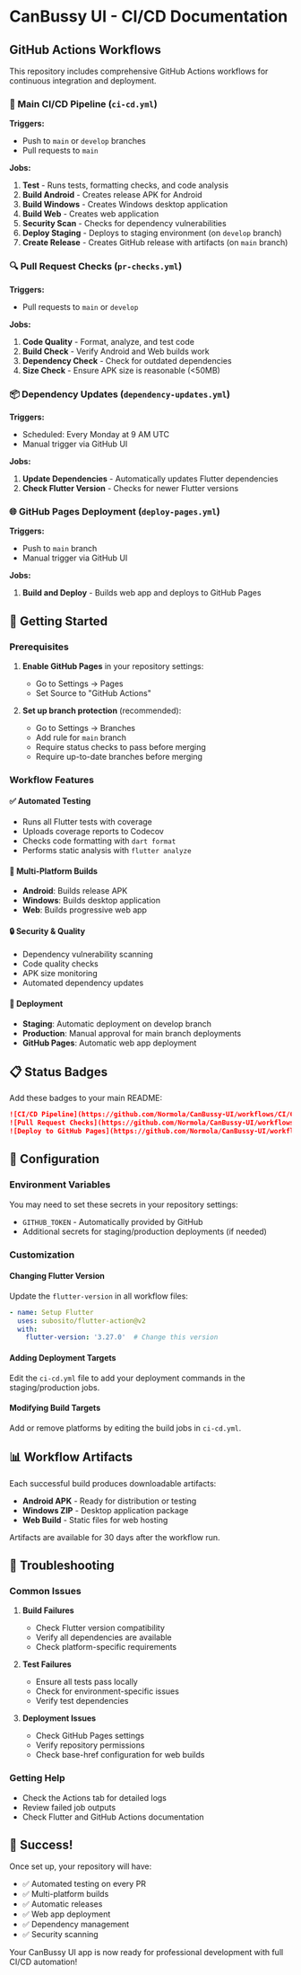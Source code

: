 # CanBussy UI - CI/CD Documentation

## GitHub Actions Workflows

This repository includes comprehensive GitHub Actions workflows for continuous integration and deployment.

### 🔄 Main CI/CD Pipeline (`ci-cd.yml`)

**Triggers:**
- Push to `main` or `develop` branches
- Pull requests to `main`

**Jobs:**
1. **Test** - Runs tests, formatting checks, and code analysis
2. **Build Android** - Creates release APK for Android
3. **Build Windows** - Creates Windows desktop application
4. **Build Web** - Creates web application
5. **Security Scan** - Checks for dependency vulnerabilities
6. **Deploy Staging** - Deploys to staging environment (on `develop` branch)
7. **Create Release** - Creates GitHub release with artifacts (on `main` branch)

### 🔍 Pull Request Checks (`pr-checks.yml`)

**Triggers:**
- Pull requests to `main` or `develop`

**Jobs:**
1. **Code Quality** - Format, analyze, and test code
2. **Build Check** - Verify Android and Web builds work
3. **Dependency Check** - Check for outdated dependencies
4. **Size Check** - Ensure APK size is reasonable (<50MB)

### 📦 Dependency Updates (`dependency-updates.yml`)

**Triggers:**
- Scheduled: Every Monday at 9 AM UTC
- Manual trigger via GitHub UI

**Jobs:**
1. **Update Dependencies** - Automatically updates Flutter dependencies
2. **Check Flutter Version** - Checks for newer Flutter versions

### 🌐 GitHub Pages Deployment (`deploy-pages.yml`)

**Triggers:**
- Push to `main` branch
- Manual trigger via GitHub UI

**Jobs:**
1. **Build and Deploy** - Builds web app and deploys to GitHub Pages

## 🚀 Getting Started

### Prerequisites

1. **Enable GitHub Pages** in your repository settings:
   - Go to Settings → Pages
   - Set Source to "GitHub Actions"

2. **Set up branch protection** (recommended):
   - Go to Settings → Branches
   - Add rule for `main` branch
   - Require status checks to pass before merging
   - Require up-to-date branches before merging

### Workflow Features

#### ✅ Automated Testing
- Runs all Flutter tests with coverage
- Uploads coverage reports to Codecov
- Checks code formatting with `dart format`
- Performs static analysis with `flutter analyze`

#### 📱 Multi-Platform Builds
- **Android**: Builds release APK
- **Windows**: Builds desktop application
- **Web**: Builds progressive web app

#### 🔒 Security & Quality
- Dependency vulnerability scanning
- Code quality checks
- APK size monitoring
- Automated dependency updates

#### 🎯 Deployment
- **Staging**: Automatic deployment on develop branch
- **Production**: Manual approval for main branch deployments
- **GitHub Pages**: Automatic web app deployment

## 📋 Status Badges

Add these badges to your main README:

```markdown
![CI/CD Pipeline](https://github.com/Normola/CanBussy-UI/workflows/CI/CD%20Pipeline/badge.svg)
![Pull Request Checks](https://github.com/Normola/CanBussy-UI/workflows/Pull%20Request%20Checks/badge.svg)
![Deploy to GitHub Pages](https://github.com/Normola/CanBussy-UI/workflows/Deploy%20to%20GitHub%20Pages/badge.svg)
```

## 🔧 Configuration

### Environment Variables

You may need to set these secrets in your repository settings:

- `GITHUB_TOKEN` - Automatically provided by GitHub
- Additional secrets for staging/production deployments (if needed)

### Customization

#### Changing Flutter Version
Update the `flutter-version` in all workflow files:
```yaml
- name: Setup Flutter
  uses: subosito/flutter-action@v2
  with:
    flutter-version: '3.27.0'  # Change this version
```

#### Adding Deployment Targets
Edit the `ci-cd.yml` file to add your deployment commands in the staging/production jobs.

#### Modifying Build Targets
Add or remove platforms by editing the build jobs in `ci-cd.yml`.

## 📊 Workflow Artifacts

Each successful build produces downloadable artifacts:

- **Android APK** - Ready for distribution or testing
- **Windows ZIP** - Desktop application package
- **Web Build** - Static files for web hosting

Artifacts are available for 30 days after the workflow run.

## 🐛 Troubleshooting

### Common Issues

1. **Build Failures**
   - Check Flutter version compatibility
   - Verify all dependencies are available
   - Check platform-specific requirements

2. **Test Failures**
   - Ensure all tests pass locally
   - Check for environment-specific issues
   - Verify test dependencies

3. **Deployment Issues**
   - Check GitHub Pages settings
   - Verify repository permissions
   - Check base-href configuration for web builds

### Getting Help

- Check the Actions tab for detailed logs
- Review failed job outputs
- Check Flutter and GitHub Actions documentation

## 🎉 Success!

Once set up, your repository will have:
- ✅ Automated testing on every PR
- ✅ Multi-platform builds
- ✅ Automatic releases
- ✅ Web app deployment
- ✅ Dependency management
- ✅ Security scanning

Your CanBussy UI app is now ready for professional development with full CI/CD automation!
